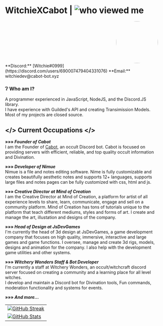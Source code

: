 # WitchieXCabot | <img alt="who viewed me" src="https://komarev.com/ghpvc/?username=WitchieXCabot"/>
 <div align='right'>
    <img
      src='https://media.discordapp.net/attachments/882071853458391110/992148770471034960/download20211001191509.png'
      style='border-radius: 50%;'
      width='138'
      height='138'
    />
 </div>
**Discord:** [Witchie#0999](https://discord.com/users/690007479404331076)  
**Email:** witchiedev@cabot-bot.xyz


### ❔ **Who am I?**  
A programmer experienced in JavaScript, NodeJS, and the Discord.JS library.  
I have experience with Guilded's API and creating Transimission Models.  
Most of my projects are closed source.

## </> Current Occupations </>

**»»» *Founder of Cabot***  
I am the Founder of [Cabot](https://cabot-bot.xyz/about), an occult Discord bot. Cabot is focused on providing servers with efficient, reliable, and top quality occult information and Divination.  

**»»» *Developer of Nimue***  
Nimue is a file and notes editing software. Nime is fully customizable and creates beautifully aesthetic notes and supports 12+ languages, supports large files and notes pages can be fully customized with css, html and js.

**»»» *Creative Director at Mind of Creation***  
I am the Creative Director at Mind of Creation, a platform for artist of all experience levels to share, learn, communicate, engage and sell on a community platform. Mind of Creation has tons of tutorials unique to the platform that teach different mediums, styles and forms of art.
I create and manage the art, illustation and designs of the company. 

**»»» *Head of Design at JsDevGames***  
I'm currently the head of 3d design at JsDevGames, a game development company that focuses on high quality, immersive, interactive and large games and game functions. 
I oversee, manage and create 3d rigs, models, designs and animation for the company. I also help with the development game utilities and other systems.  

**»»» *Witchery Wonders Staff & Bot Developer***  
I'm currently a staff at Witchery Wonders, an occult/witchcraft discord server focused on creating a community and a learning place for all level witches.  
I develop and maintain a Discord bot for Divination tools, Fun commands, moderation functionality and systems for events.  

**»»» *And more...***

<table>
    <tr>
        <td>
            <a href="https://cabot-bot.xyz/">
                <img src="https://github-readme-streak-stats.herokuapp.com/?user=WitchieXCabot&theme=midnight-purple" alt="GitHub Streak">
            </a>
        </td>
    </tr>
      <tr>
        <td>
            <a href="https://cabot-bot.xyz/">
                <img src="https://github-readme-stats.vercel.app/api?username=WitchieXCabot&count_private=true&hide=stars,issues&show_icons=true&theme=outrun" alt="GitHub Stats">
            </a>
        </td>
    </tr>
</table>

